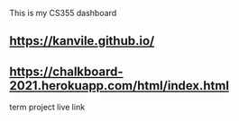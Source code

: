 This is my CS355 dashboard
## https://kanvile.github.io/
## https://chalkboard-2021.herokuapp.com/html/index.html
  term project live link